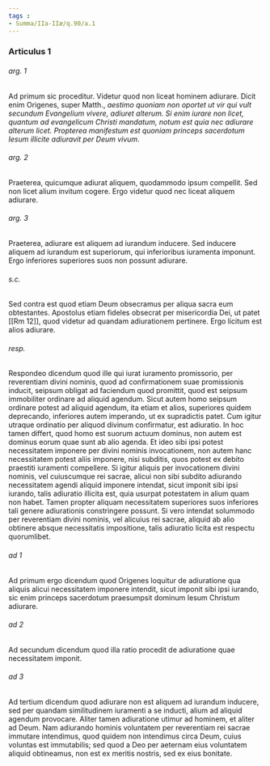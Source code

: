 ```yaml
---
tags : 
- Summa/IIa-IIæ/q.90/a.1
---
```


### Articulus 1

###### arg. 1
Ad primum sic proceditur. Videtur quod non liceat hominem adiurare. Dicit enim Origenes, super Matth., *aestimo quoniam non oportet ut vir qui vult secundum Evangelium vivere, adiuret alterum. Si enim iurare non licet, quantum ad evangelicum Christi mandatum, notum est quia nec adiurare alterum licet. Propterea manifestum est quoniam princeps sacerdotum Iesum illicite adiuravit per Deum vivum*.

###### arg. 2
Praeterea, quicumque adiurat aliquem, quodammodo ipsum compellit. Sed non licet alium invitum cogere. Ergo videtur quod nec liceat aliquem adiurare.

###### arg. 3
Praeterea, adiurare est aliquem ad iurandum inducere. Sed inducere aliquem ad iurandum est superiorum, qui inferioribus iuramenta imponunt. Ergo inferiores superiores suos non possunt adiurare.

###### s.c.
Sed contra est quod etiam Deum obsecramus per aliqua sacra eum obtestantes. Apostolus etiam fideles obsecrat per misericordia Dei, ut patet [[Rm 12]], quod videtur ad quandam adiurationem pertinere. Ergo licitum est alios adiurare.

###### resp.
Respondeo dicendum quod ille qui iurat iuramento promissorio, per reverentiam divini nominis, quod ad confirmationem suae promissionis inducit, seipsum obligat ad faciendum quod promittit, quod est seipsum immobiliter ordinare ad aliquid agendum. Sicut autem homo seipsum ordinare potest ad aliquid agendum, ita etiam et alios, superiores quidem deprecando, inferiores autem imperando, ut ex supradictis patet. Cum igitur utraque ordinatio per aliquod divinum confirmatur, est adiuratio. In hoc tamen differt, quod homo est suorum actuum dominus, non autem est dominus eorum quae sunt ab alio agenda. Et ideo sibi ipsi potest necessitatem imponere per divini nominis invocationem, non autem hanc necessitatem potest aliis imponere, nisi subditis, quos potest ex debito praestiti iuramenti compellere. Si igitur aliquis per invocationem divini nominis, vel cuiuscumque rei sacrae, alicui non sibi subdito adiurando necessitatem agendi aliquid imponere intendat, sicut imponit sibi ipsi iurando, talis adiuratio illicita est, quia usurpat potestatem in alium quam non habet. Tamen propter aliquam necessitatem superiores suos inferiores tali genere adiurationis constringere possunt. Si vero intendat solummodo per reverentiam divini nominis, vel alicuius rei sacrae, aliquid ab alio obtinere absque necessitatis impositione, talis adiuratio licita est respectu quorumlibet.

###### ad 1
Ad primum ergo dicendum quod Origenes loquitur de adiuratione qua aliquis alicui necessitatem imponere intendit, sicut imponit sibi ipsi iurando, sic enim princeps sacerdotum praesumpsit dominum Iesum Christum adiurare.

###### ad 2
Ad secundum dicendum quod illa ratio procedit de adiuratione quae necessitatem imponit.

###### ad 3
Ad tertium dicendum quod adiurare non est aliquem ad iurandum inducere, sed per quandam similitudinem iuramenti a se inducti, alium ad aliquid agendum provocare. Aliter tamen adiuratione utimur ad hominem, et aliter ad Deum. Nam adiurando hominis voluntatem per reverentiam rei sacrae immutare intendimus, quod quidem non intendimus circa Deum, cuius voluntas est immutabilis; sed quod a Deo per aeternam eius voluntatem aliquid obtineamus, non est ex meritis nostris, sed ex eius bonitate.

